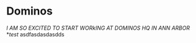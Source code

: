 Dominos
============

*I AM SO EXCITED TO START WORkING AT DOMINOS HQ IN ANN ARBOR*
**test*
asdfasdasdasdds